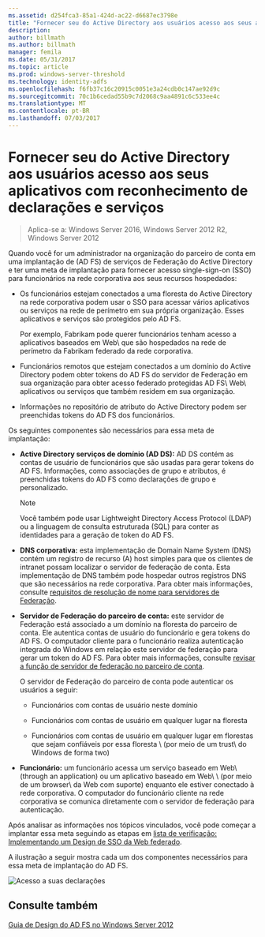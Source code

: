```yaml
---
ms.assetid: d254fca3-85a1-424d-ac22-d6687ec3798e
title: "Fornecer seu do Active Directory aos usuários acesso aos seus aplicativos com reconhecimento de declarações e serviços"
description: 
author: billmath
ms.author: billmath
manager: femila
ms.date: 05/31/2017
ms.topic: article
ms.prod: windows-server-threshold
ms.technology: identity-adfs
ms.openlocfilehash: f6fb37c16c20915c0051e3a24cdb0c147ae92d9c
ms.sourcegitcommit: 70c1b6cedad55b9c7d2068c9aa4891c6c533ee4c
ms.translationtype: MT
ms.contentlocale: pt-BR
ms.lasthandoff: 07/03/2017
---
```

# <a name="provide-your-active-directory-users-access-to-your-claims-aware-applications-and-services"></a>Fornecer seu do Active Directory aos usuários acesso aos seus aplicativos com reconhecimento de declarações e serviços

>Aplica-se a: Windows Server 2016, Windows Server 2012 R2, Windows Server 2012

Quando você for um administrador na organização do parceiro de conta em uma implantação de \(AD FS\) de serviços de Federação do Active Directory e ter uma meta de implantação para fornecer acesso single\-sign\-on \(SSO\) para funcionários na rede corporativa aos seus recursos hospedados:  
  
-   Os funcionários estejam conectados a uma floresta do Active Directory na rede corporativa podem usar o SSO para acessar vários aplicativos ou serviços na rede de perímetro em sua própria organização. Esses aplicativos e serviços são protegidos pelo AD FS.  
  
    Por exemplo, Fabrikam pode querer funcionários tenham acesso a aplicativos baseados em Web\ que são hospedados na rede de perímetro da Fabrikam federado da rede corporativa.  
  
-   Funcionários remotos que estejam conectados a um domínio do Active Directory podem obter tokens do AD FS do servidor de Federação em sua organização para obter acesso federado protegidas AD FS\ Web\ aplicativos ou serviços que também residem em sua organização.  
  
-   Informações no repositório de atributo do Active Directory podem ser preenchidas tokens do AD FS dos funcionários.  
  
Os seguintes componentes são necessários para essa meta de implantação:  
  
-   **Active Directory serviços de domínio \(AD DS\):** AD DS contém as contas de usuário de funcionários que são usadas para gerar tokens do AD FS. Informações, como associações de grupo e atributos, é preenchidas tokens do AD FS como declarações de grupo e personalizado.  
  
    > [!NOTE]  
    > Você também pode usar Lightweight Directory Access Protocol \(LDAP\) ou a linguagem de consulta estruturada \(SQL\) para conter as identidades para a geração de token do AD FS.  
  
-   **DNS corporativa:** esta implementação de Domain Name System \(DNS\) contém um registro de recurso \(A\) host simples para que os clientes de intranet possam localizar o servidor de federação de conta. Esta implementação de DNS também pode hospedar outros registros DNS que são necessários na rede corporativa. Para obter mais informações, consulte [requisitos de resolução de nome para servidores de Federação](Name-Resolution-Requirements-for-Federation-Servers.md).  
  
-   **Servidor de Federação do parceiro de conta:** este servidor de Federação está associado a um domínio na floresta do parceiro de conta. Ele autentica contas de usuário do funcionário e gera tokens do AD FS. O computador cliente para o funcionário realiza autenticação integrada do Windows em relação este servidor de federação para gerar um token do AD FS. Para obter mais informações, consulte [revisar a função de servidor de federação no parceiro de conta](Review-the-Role-of-the-Federation-Server-in-the-Account-Partner.md).  
  
    O servidor de Federação do parceiro de conta pode autenticar os usuários a seguir:  
  
    -   Funcionários com contas de usuário neste domínio  
  
    -   Funcionários com contas de usuário em qualquer lugar na floresta  
  
    -   Funcionários com contas de usuário em qualquer lugar em florestas que sejam confiáveis por essa floresta \ (por meio de um trust\ do Windows de forma two\)  
  
-   **Funcionário:** um funcionário acessa um serviço baseado em Web\ \(through an application\) ou um aplicativo baseado em Web\ \ (por meio de um browser\ da Web com suporte) enquanto ele estiver conectado à rede corporativa. O computador do funcionário cliente na rede corporativa se comunica diretamente com o servidor de federação para autenticação.  
  
Após analisar as informações nos tópicos vinculados, você pode começar a implantar essa meta seguindo as etapas em [lista de verificação: Implementando um Design de SSO da Web federado](../../ad-fs/deployment/Checklist--Implementing-a-Federated-Web-SSO-Design.md).  
  
A ilustração a seguir mostra cada um dos componentes necessários para essa meta de implantação do AD FS.  
  
![Acesso a suas declarações](media/31394ea8-fecb-4372-ac3f-cc3cf566ffc9.gif)  
  
## <a name="see-also"></a>Consulte também
[Guia de Design do AD FS no Windows Server 2012](AD-FS-Design-Guide-in-Windows-Server-2012.md)
